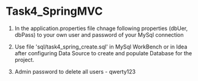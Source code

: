 # Task4_SpringMVC



   1. In the application.properties file chnage following properties (dbUer, dbPass) to your own user and password of your MySql connection

   2. Use file 'sql/task4_spring_create.sql' in MySql WorkBench or in Idea after configuring Data Source to create and populate Database for the project.

   3. Admin password to delete all users - qwerty123
